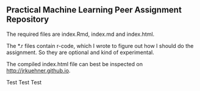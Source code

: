 ## Practical Machine Learning Peer Assignment Repository

The required files are index.Rmd, index.md and index.html.

The *.r files contain r-code, which I wrote to figure out how I should do the assignment. So they are optional and kind of experimental.

The compiled index.html file can best be inspected on http://jrkuehner.github.io.

Test Test Test
